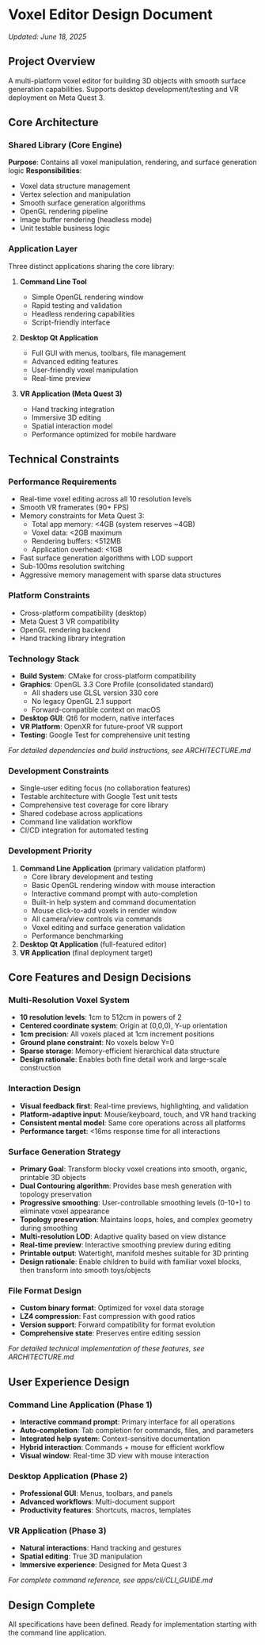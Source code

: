 # Voxel Editor Design Document
*Updated: June 18, 2025*

## Project Overview
A multi-platform voxel editor for building 3D objects with smooth surface generation capabilities. Supports desktop development/testing and VR deployment on Meta Quest 3.

## Core Architecture

### Shared Library (Core Engine)
**Purpose**: Contains all voxel manipulation, rendering, and surface generation logic
**Responsibilities**:
- Voxel data structure management
- Vertex selection and manipulation
- Smooth surface generation algorithms
- OpenGL rendering pipeline
- Image buffer rendering (headless mode)
- Unit testable business logic

### Application Layer
Three distinct applications sharing the core library:

1. **Command Line Tool**
   - Simple OpenGL rendering window
   - Rapid testing and validation
   - Headless rendering capabilities
   - Script-friendly interface

2. **Desktop Qt Application** 
   - Full GUI with menus, toolbars, file management
   - Advanced editing features
   - User-friendly voxel manipulation
   - Real-time preview

3. **VR Application (Meta Quest 3)**
   - Hand tracking integration
   - Immersive 3D editing
   - Spatial interaction model
   - Performance optimized for mobile hardware

## Technical Constraints

### Performance Requirements
- Real-time voxel editing across all 10 resolution levels
- Smooth VR framerates (90+ FPS)
- Memory constraints for Meta Quest 3:
  - Total app memory: <4GB (system reserves ~4GB)
  - Voxel data: <2GB maximum
  - Rendering buffers: <512MB
  - Application overhead: <1GB
- Fast surface generation algorithms with LOD support
- Sub-100ms resolution switching
- Aggressive memory management with sparse data structures

### Platform Constraints
- Cross-platform compatibility (desktop)
- Meta Quest 3 VR compatibility
- OpenGL rendering backend
- Hand tracking library integration

### Technology Stack
- **Build System**: CMake for cross-platform compatibility
- **Graphics**: OpenGL 3.3 Core Profile (consolidated standard)
  - All shaders use GLSL version 330 core
  - No legacy OpenGL 2.1 support
  - Forward-compatible context on macOS
- **Desktop GUI**: Qt6 for modern, native interfaces
- **VR Platform**: OpenXR for future-proof VR support
- **Testing**: Google Test for comprehensive unit testing

*For detailed dependencies and build instructions, see ARCHITECTURE.md*

### Development Constraints
- Single-user editing focus (no collaboration features)
- Testable architecture with Google Test unit tests
- Comprehensive test coverage for core library
- Shared codebase across applications
- Command line validation workflow
- CI/CD integration for automated testing

### Development Priority
1. **Command Line Application** (primary validation platform)
   - Core library development and testing
   - Basic OpenGL rendering window with mouse interaction
   - Interactive command prompt with auto-completion
   - Built-in help system and command documentation
   - Mouse click-to-add voxels in render window
   - All camera/view controls via commands
   - Voxel editing and surface generation validation
   - Performance benchmarking
2. **Desktop Qt Application** (full-featured editor)
3. **VR Application** (final deployment target)

## Core Features and Design Decisions

### Multi-Resolution Voxel System
- **10 resolution levels**: 1cm to 512cm in powers of 2
- **Centered coordinate system**: Origin at (0,0,0), Y-up orientation
- **1cm precision**: All voxels placed at 1cm increment positions
- **Ground plane constraint**: No voxels below Y=0
- **Sparse storage**: Memory-efficient hierarchical data structure
- **Design rationale**: Enables both fine detail work and large-scale construction

### Interaction Design
- **Visual feedback first**: Real-time previews, highlighting, and validation
- **Platform-adaptive input**: Mouse/keyboard, touch, and VR hand tracking
- **Consistent mental model**: Same core operations across all platforms
- **Performance target**: <16ms response time for all interactions

### Surface Generation Strategy
- **Primary Goal**: Transform blocky voxel creations into smooth, organic, printable 3D objects
- **Dual Contouring algorithm**: Provides base mesh generation with topology preservation
- **Progressive smoothing**: User-controllable smoothing levels (0-10+) to eliminate voxel appearance
- **Topology preservation**: Maintains loops, holes, and complex geometry during smoothing
- **Multi-resolution LOD**: Adaptive quality based on view distance
- **Real-time preview**: Interactive smoothing preview during editing
- **Printable output**: Watertight, manifold meshes suitable for 3D printing
- **Design rationale**: Enable children to build with familiar voxel blocks, then transform into smooth toys/objects

### File Format Design
- **Custom binary format**: Optimized for voxel data storage
- **LZ4 compression**: Fast compression with good ratios
- **Version support**: Forward compatibility for format evolution
- **Comprehensive state**: Preserves entire editing session

*For detailed technical implementation of these features, see ARCHITECTURE.md*

## User Experience Design

### Command Line Application (Phase 1)
- **Interactive command prompt**: Primary interface for all operations
- **Auto-completion**: Tab completion for commands, files, and parameters
- **Integrated help system**: Context-sensitive documentation
- **Hybrid interaction**: Commands + mouse for efficient workflow
- **Visual window**: Real-time 3D view with mouse interaction

### Desktop Application (Phase 2)
- **Professional GUI**: Menus, toolbars, and panels
- **Advanced workflows**: Multi-document support
- **Productivity features**: Shortcuts, macros, templates

### VR Application (Phase 3)
- **Natural interactions**: Hand tracking and gestures
- **Spatial editing**: True 3D manipulation
- **Immersive experience**: Designed for Meta Quest 3

*For complete command reference, see apps/cli/CLI_GUIDE.md*

## Design Complete

All specifications have been defined. Ready for implementation starting with the command line application.
